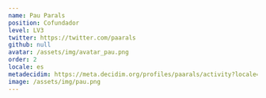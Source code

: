 ```yaml
---
name: Pau Parals
position: Cofundador
level: LV3
twitter: https://twitter.com/paarals
github: null
avatar: /assets/img/avatar_pau.png
order: 2
locale: es
metadecidim: https://meta.decidim.org/profiles/paarals/activity?locale=ca
image: /assets/img/pau.png
---
```

